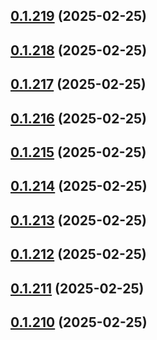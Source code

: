 ## [0.1.219](https://github.com/binary-braids/terraform-oracle/compare/v0.1.218...v0.1.219) (2025-02-25)



## [0.1.218](https://github.com/binary-braids/terraform-oracle/compare/v0.1.217...v0.1.218) (2025-02-25)



## [0.1.217](https://github.com/binary-braids/terraform-oracle/compare/v0.1.216...v0.1.217) (2025-02-25)



## [0.1.216](https://github.com/binary-braids/terraform-oracle/compare/v0.1.215...v0.1.216) (2025-02-25)



## [0.1.215](https://github.com/binary-braids/terraform-oracle/compare/v0.1.214...v0.1.215) (2025-02-25)



## [0.1.214](https://github.com/binary-braids/terraform-oracle/compare/v0.1.213...v0.1.214) (2025-02-25)



## [0.1.213](https://github.com/binary-braids/terraform-oracle/compare/v0.1.212...v0.1.213) (2025-02-25)



## [0.1.212](https://github.com/binary-braids/terraform-oracle/compare/v0.1.211...v0.1.212) (2025-02-25)



## [0.1.211](https://github.com/binary-braids/terraform-oracle/compare/v0.1.210...v0.1.211) (2025-02-25)



## [0.1.210](https://github.com/binary-braids/terraform-oracle/compare/v0.1.209...v0.1.210) (2025-02-25)



